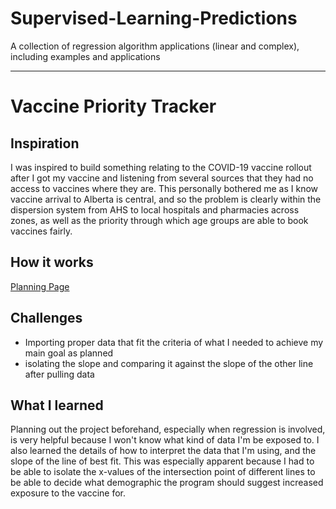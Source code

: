 # Supervised-Learning-Predictions
A collection of regression algorithm applications (linear and complex), including examples and applications



<hr>




# Vaccine Priority Tracker

## Inspiration 
I was inspired to build something relating to the COVID-19 vaccine rollout after I got my vaccine and listening from several sources that they had no access to vaccines where they are. This personally bothered me as I know vaccine arrival to Alberta is central, and so the problem is clearly within the dispersion system from AHS to local hospitals and pharmacies across zones, as well as the priority through which age groups are able to book vaccines fairly. 

## How it works
<a href="https://github.com/Lujaina-E/Supervised-Learning-Predictions/blob/main/ML%20COVID%20Vaccine%20Rate%20Predictor.pdf">Planning Page</a>

## Challenges
- Importing proper data that fit the criteria of what I needed to achieve my main goal as planned
- isolating the slope and comparing it against the slope of the other line after pulling data 

## What I learned
Planning out the project beforehand, especially when regression is involved, is very helpful because I won't know what kind of data I'm be exposed to. I also learned the details of how to interpret the data that I'm using, and the slope of the line of best fit. This was especially apparent because I had to be able to isolate the x-values of the intersection point of different lines to be able to decide what demographic the program should suggest increased exposure to the vaccine for. 
